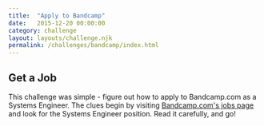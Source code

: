 ```yaml
---
title:  "Apply to Bandcamp"
date:   2015-12-20 00:00:00
category: challenge
layout: layouts/challenge.njk
permalink: /challenges/bandcamp/index.html
---
```


<h2>Get a Job</h2>
<p>This challenge was simple - figure out how to apply to Bandcamp.com as a Systems Engineer. The clues begin by visiting <a href="http://bandcamp.com/jobs#systems">Bandcamp.com's jobs page</a> and look for the Systems Engineer position. Read it carefully, and go!</p>